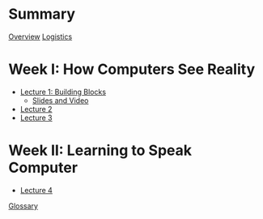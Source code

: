 # Summary

[Overview](./overview.md)
[Logistics](./logistics.md)

# Week I: How Computers See Reality

- [Lecture 1: Building Blocks](./lecture_1.md)
  - [Slides and Video](./lec1sv.md)
- [Lecture 2]()
- [Lecture 3]()

# Week II: Learning to Speak Computer

- [Lecture 4]()

[Glossary]()
